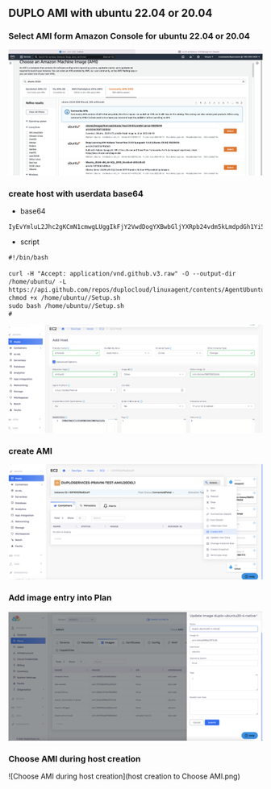 ## DUPLO AMI with   ubuntu 22.04  or 20.04 

###  Select AMI form Amazon Console for ubuntu 22.04  or 20.04 

![Select AMI form Amazon Console](select_ami_in_aws_console_1.png)



###  create host with userdata base64
* base64
``` 
IyEvYmluL2Jhc2gKCmN1cmwgLUggIkFjY2VwdDogYXBwbGljYXRpb24vdm5kLmdpdGh1Yi52My5yYXciIC1PIC0tb3V0cHV0LWRpciAvaG9tZS91YnVudHUvIC1MICBodHRwczovL2FwaS5naXRodWIuY29tL3JlcG9zL2R1cGxvY2xvdWQvbGludXhhZ2VudC9jb250ZW50cy9BZ2VudFVidW50dTIyL1NldHVwLnNoCmNobW9kICt4IC9ob21lL3VidW50dS8vU2V0dXAuc2gKc3VkbyBiYXNoIC9ob21lL3VidW50dS8vU2V0dXAuc2gKIw==
```
* script
```
#!/bin/bash

curl -H "Accept: application/vnd.github.v3.raw" -O --output-dir /home/ubuntu/ -L  https://api.github.com/repos/duplocloud/linuxagent/contents/AgentUbuntu22/Setup.sh
chmod +x /home/ubuntu//Setup.sh
sudo bash /home/ubuntu//Setup.sh
#
```
![reate host with userdata base64](create_host_with_base64_2.png)



###  create AMI 
![create AMI](create_ami_3.png)

###  Add image entry into Plan    
![Add image entry into Plan](create_plan_image_4.png)

###  Choose AMI during host creation   
 ![Choose AMI during host creation](host creation to Choose AMI.png)

